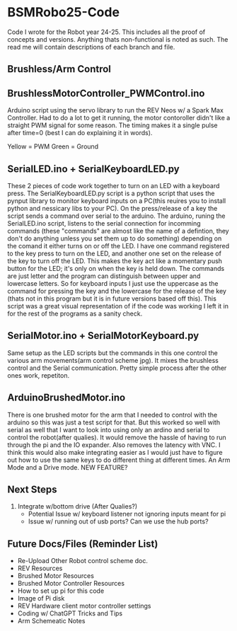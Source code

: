 # BSMRobo25-Code
Code I wrote for the Robot year 24-25. This includes all the proof of concepts and versions. Anything thats non-functional is noted as such.
The read me will contain descriptions of each branch and file.



Brushless/Arm Control
----

BrushlessMotorController_PWMControl.ino
----
Arduino script using the servo library to run the REV Neos w/ a Spark Max Controller. Had to do a lot to get it running, the 
motor contoroller didn't like a straight PWM signal for some reason. The timing makes it a single pulse after time=0 (best I can 
do explaining it in words).

Yellow = PWM
Green = Ground

SerialLED.ino + SerialKeyboardLED.py
----
These 2 pieces of code work together to turn on an LED with a keyboard press. The SerialKeyboardLED.py script is a python script that uses the pynput library to monitor keyboard inputs on a PC(this reuires you to install python and nessicary libs to your PC). 
On the press/release of a key the script sends a command over serial to the arduino. The arduino, runing the SerialLED.ino script, listens to the serial connection for incomming commands (these "commands" are almost like the name of a defintion, they don't do anything 
unless you set them up to do something) depending on the comand it either turns on or off the LED. I have one command registered to the key press to turn on the LED, and another one set on the release of the key to turn off the LED. This makes the key act like a momentary 
push button for the LED; it's only on when the key is held down. The commands are just letter and the program can distinguish between upper and lowercase letters. So for keyboard inputs I just use the uppercase as the command for pressing the key and the lowercase for the 
release of the key (thats not in this program but it is in future versions based off this). This script was a great visual representation of if the code was working I left it in for the rest of the programs as a sanity check.

SerialMotor.ino + SerialMotorKeyboard.py
----
Same setup as the LED scripts but the commands in this one control the various arm movements(arm control scheme jpg). It mixes the brushless control and the Serial communication. Pretty simple process after the other ones work, repetiton. 

ArduinoBrushedMotor.ino
----
There is one brushed motor for the arm that I needed to control with the arduino so this was just a test script for that. But this worked so well with serial as well that I want to look into using only an ardino and serial to control the robot(after qualies). It would 
remove the hassle of having to run through the pi and the IO expander. Also removes the latency with VNC. I think this would also make integrating easier as I would just have to figure out how to use the same keys to do different thing at different times. An Arm Mode and a 
Drive mode. NEW FEATURE?

Next Steps
----
1. Integrate w/bottom drive (After Qualies?)
   - Potential Issue w/ keyboard listener not ignoring inputs meant for pi
   - Issue w/ running out of usb ports? Can we use the hub ports? 

Future Docs/Files (Reminder List)
----
- Re-Upload Other Robot control scheme doc. 
- REV Resources
- Brushed Motor Resources
- Brushed Motor Controller Resources
- How to set up pi for this code
- Image of Pi disk
- REV Hardware client motor controller settings
- Coding w/ ChatGPT Tricks and Tips
- Arm Schemeatic Notes
